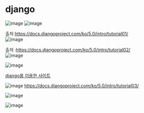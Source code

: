# django

![image](https://github.com/do04200611/django/assets/74278578/94770ea7-5a8a-42d1-b064-4b3ab164085f)
![image](https://github.com/do04200611/django/assets/74278578/4d9de052-e1dd-4b89-b6ec-f033b2ad022f)

출처 https://docs.djangoproject.com/ko/5.0/intro/tutorial01/ <br>
![image](https://github.com/do04200611/django/assets/74278578/7021392e-1348-4c93-b709-90128af283ab)

출처 :https://docs.djangoproject.com/ko/5.0/intro/tutorial02/ <Br>
![image](https://github.com/do04200611/django/assets/74278578/885a4999-cd90-49c4-8916-5cc9c5b529d5) <br>

![image](https://github.com/do04200611/django/assets/74278578/e9f8a646-1ed8-4a9e-a8ea-c684f061a51b)

<a href="http://127.0.0.1:8000/admin/">django를 이용한 사이트</a>

![image](https://github.com/do04200611/django/assets/74278578/9da13f82-652e-47ae-b942-efcf5c4a213b)
https://docs.djangoproject.com/ko/5.0/intro/tutorial03/

![image](https://github.com/do04200611/django/assets/74278578/8d184099-e8de-4bc4-a0c4-2bb836447ace)

![image](https://github.com/do04200611/django/assets/74278578/7ecc4eb5-9640-4490-9bfe-f00a67158618)

